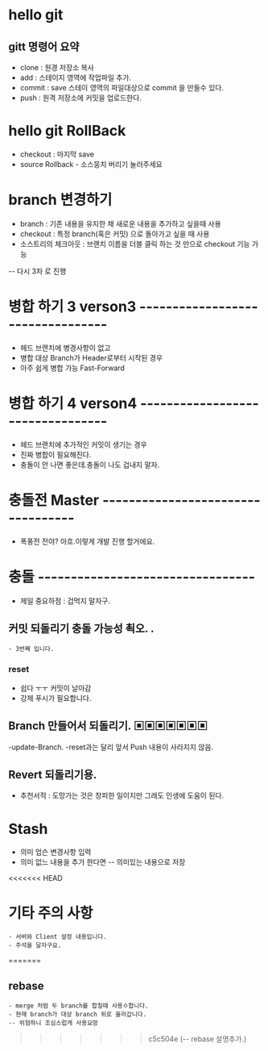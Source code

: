 
# hello git

## gitt 명령어 요약


- clone : 원경 저장소 복사
- add : 스테이지 영역에 작업파일 추가. 
- commit : save 스테이 영역의 파일대상으로 commit 을 만들수 있다.
- push : 원격 저장소에 커밋을 업로드한다. 


# hello git RollBack
- checkout :  마지막 save 
- source Rollback - 소스뭉치 버리기 눌러주세요


# branch 변경하기
 - branch : 기존 내용을 유지한 채 새로운 내용을 추가하고 싶을때 사용
 - checkout : 특정 branch(혹은 커밋) 으로 돌아가고 싶을 때 사용
 - 소스트리의 체크아웃 : 브랜치 이름을 더블 클릭 하는 것 만으로 checkout 기능 가능

 -- 다시 3차 로 진행


# 병합 하기 3 verson3 ---------------------------------

- 헤드 브랜치에 병경사항이 없고 
- 병합 대상 Branch가 Header로부터 시작된 경우 
- 아주 쉽게 병합 가능 Fast-Forward


# 병합 하기 4 verson4 ---------------------------------

- 헤드 브랜치에 추가적인 커밋이 생기는 경우 
- 진짜 병합이 필요해진다. 
- 충돌이 안 나면 좋은데.충돌이 나도 겁내지 말자. 



# 충돌전 Master ----------------------------------
 - 폭풍전 전야? 아흐.이렇게 개발 진행 할거에요. 
 

# 충돌  ---------------------------------
 - 제일 중요하점 : 겁먹지 말자구. 
 
 
## 커밋 되돌리기 충돌 가능성 쵝오. . 
    - 3번째 입니다. 

### reset 
 - 쉽다 ㅜㅜ 커밋이 날아감
 - 강제 푸시가 필요합니다. 

 ## Branch  만들어서 되돌리기. ▣▣▣▣▣▣▣
   -update-Branch. 
   -reset과는 달리 앞서 Push 내용이 사라지지 않음. 

## Revert 되돌리기용. 
  - 추천서적 : 도망가는 것은 창피한 일이지만 그래도 인생에 도움이 된다. 
  
# Stash 
   - 의미 업슨 변경사항 입력    
   - 의미 없느 내용을 추가 한다면
   -- 의미있는 내용으로 저장
   
<<<<<<< HEAD
# 기타 주의 사항 
    - 서버와 Client 설정 내용입니다. 
    - 주석을 달자구요. 
    
=======
## rebase
    - merge 처럼 두 branch를 합칠때 사용ㅇ합니다. 
    - 현재 branch가 대상 branch 위로 올라갑니다. 
    -- 위험하니 조심스럽게 사용요망
>>>>>>> c5c504e (-- rebase 설명추가.)
